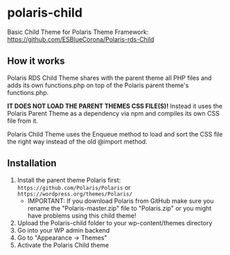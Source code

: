 # polaris-child
Basic Child Theme for Polaris Theme Framework: https://github.com/ESBlueCorona/Polaris-rds-Child

## How it works
Polaris RDS Child Theme shares with the parent theme all PHP files and adds its own functions.php on top of the Polaris parent theme's functions.php.

**IT DOES NOT LOAD THE PARENT THEMES CSS FILE(S)!** Instead it uses the Polaris Parent Theme as a dependency via npm and compiles its own CSS file from it.

Polaris Child Theme uses the Enqueue method to load and sort the CSS file the right way instead of the old @import method.

## Installation
1. Install the parent theme Polaris first: `https://github.com/Polaris/Polaris` or `https://wordpress.org/themes/Polaris/`
   - IMPORTANT: If you download Polaris from GitHub make sure you rename the "Polaris-master.zip" file to "Polaris.zip" or you might have problems using this child theme!
1. Upload the Polaris-child folder to your wp-content/themes directory
1. Go into your WP admin backend 
1. Go to "Appearance -> Themes"
1. Activate the Polaris Child theme
